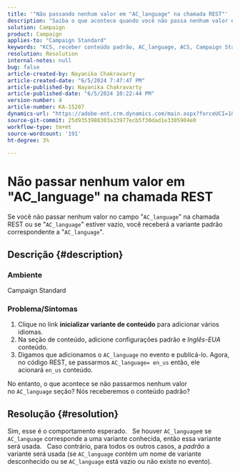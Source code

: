 ```yaml
---
title: '"Não passando nenhum valor em "AC_language" na chamada REST"'
description: "Saiba o que acontece quando você não passa nenhum valor em AC_language na chamada REST. A variante padrão será usada."
solution: Campaign
product: Campaign
applies-to: "Campaign Standard"
keywords: "KCS, receber conteúdo padrão, AC_language, ACS, Campaign Standard"
resolution: Resolution
internal-notes: null
bug: false
article-created-by: Nayanika Chakravarty
article-created-date: "6/5/2024 7:47:47 PM"
article-published-by: Nayanika Chakravarty
article-published-date: "6/5/2024 10:22:44 PM"
version-number: 4
article-number: KA-15207
dynamics-url: "https://adobe-ent.crm.dynamics.com/main.aspx?forceUCI=1&pagetype=entityrecord&etn=knowledgearticle&id=ab381079-7423-ef11-840b-6045bd006b25"
source-git-commit: 25d9353988303a33977ecb5f30dad1e3305904e0
workflow-type: tm+mt
source-wordcount: '191'
ht-degree: 3%

---
```


# Não passar nenhum valor em &quot;AC_language&quot; na chamada REST


Se você não passar nenhum valor no campo &quot;`AC_language`&quot; na chamada REST ou se &quot;`AC_language`&quot; estiver vazio, você receberá a variante padrão correspondente a &quot;`AC_language`&quot;.

## Descrição {#description}


### <b>Ambiente</b>

Campaign Standard

### <b>Problema/Sintomas</b>

1. Clique no link <b>inicializar variante de conteúdo</b> para adicionar vários idiomas.
2. Na seção de conteúdo, adicione configurações padrão e *Inglês-EUA* conteúdo.
3. Digamos que adicionamos o `AC_language` no evento e publicá-lo. Agora, no código REST, se passarmos `AC_language= en_us` então, ele acionará `en_us` conteúdo.


No entanto, o que acontece se não passarmos nenhum valor no `AC_language` seção? Nós receberemos o conteúdo padrão?


## Resolução {#resolution}


Sim, esse é o comportamento esperado.
 
Se houver `AC_language`e se `AC_language` corresponde a uma variante conhecida, então essa variante será usada.
 
Caso contrário, para todos os outros casos, a *padrão* a variante será usada (se `AC_language` contém um nome de variante desconhecido ou se `AC_language` está vazio ou não existe no evento).
